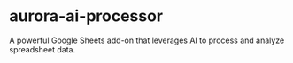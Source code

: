 # aurora-ai-processor
A powerful Google Sheets add-on that leverages AI to process and analyze spreadsheet data.
